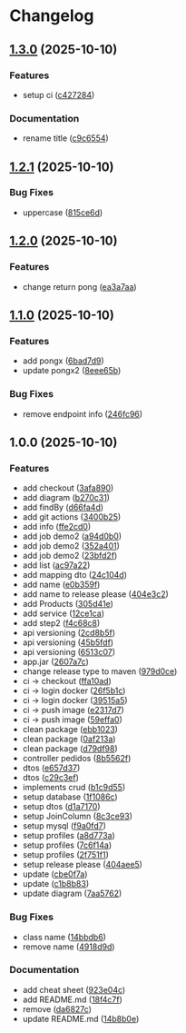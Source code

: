 # Changelog

## [1.3.0](https://github.com/acnaweb/study-apir/compare/v1.2.1...v1.3.0) (2025-10-10)


### Features

* setup ci ([c427284](https://github.com/acnaweb/study-apir/commit/c427284b326541ac49e0e4a2a8cbad5945ae0a82))


### Documentation

* rename title ([c9c6554](https://github.com/acnaweb/study-apir/commit/c9c65547b8b54abdc72083f78c5c59a1c844ba72))

## [1.2.1](https://github.com/acnaweb/study-apir/compare/v1.2.0...v1.2.1) (2025-10-10)


### Bug Fixes

* uppercase ([815ce6d](https://github.com/acnaweb/study-apir/commit/815ce6d5d1023ed33a8f483eb7d47480d9ee4a91))

## [1.2.0](https://github.com/acnaweb/study-apir/compare/v1.1.0...v1.2.0) (2025-10-10)


### Features

* change return pong ([ea3a7aa](https://github.com/acnaweb/study-apir/commit/ea3a7aadbfc29407051eb321cdf42e6cb424655b))

## [1.1.0](https://github.com/acnaweb/study-apir/compare/v1.0.0...v1.1.0) (2025-10-10)


### Features

* add pongx ([6bad7d9](https://github.com/acnaweb/study-apir/commit/6bad7d91127a07c6b4c879a9b755875a5a2459fb))
* update pongx2 ([8eee65b](https://github.com/acnaweb/study-apir/commit/8eee65bfe33a06425128074407692b9d32356a91))


### Bug Fixes

* remove endpoint info ([246fc96](https://github.com/acnaweb/study-apir/commit/246fc96a54749505218b50c02acf9d14987acccd))

## 1.0.0 (2025-10-10)


### Features

* add checkout ([3afa890](https://github.com/acnaweb/study-apir/commit/3afa8905d65eb8230f6f4929959c0013cecdca0e))
* add diagram ([b270c31](https://github.com/acnaweb/study-apir/commit/b270c31140fccc96f85608f7abf5d86c6c3dc7fe))
* add findBy ([d66fa4d](https://github.com/acnaweb/study-apir/commit/d66fa4d8d0c1e185f778ef67e2fb466a40ca2298))
* add git actions ([3400b25](https://github.com/acnaweb/study-apir/commit/3400b259f68a7606cbbb1c4f61ecb1c2e6967b2c))
* add info ([ffe2cd0](https://github.com/acnaweb/study-apir/commit/ffe2cd03a48b0a7df96947802aef673a7d000c5e))
* add job demo2 ([a94d0b0](https://github.com/acnaweb/study-apir/commit/a94d0b0bb13764cf54d8b3c8395e15511a98c321))
* add job demo2 ([352a401](https://github.com/acnaweb/study-apir/commit/352a40140f879c5064603c449851e85b257563db))
* add job demo2 ([23bfd2f](https://github.com/acnaweb/study-apir/commit/23bfd2fcf4997d4e392ea9216fbea8d4828b5c7a))
* add list ([ac97a22](https://github.com/acnaweb/study-apir/commit/ac97a2239d74329d3a0bd38a1f9db76546bc03b5))
* add mapping dto ([24c104d](https://github.com/acnaweb/study-apir/commit/24c104dccfd048e3314e405b7bc148091fe8acfa))
* add name ([e0b359f](https://github.com/acnaweb/study-apir/commit/e0b359f3ac613ec4e5400a8eaa994ea6b9cea759))
* add name to release please ([404e3c2](https://github.com/acnaweb/study-apir/commit/404e3c276e993e7930011436b3e9145427ce8175))
* add Products ([305d41e](https://github.com/acnaweb/study-apir/commit/305d41e0f2bcde0e63d4a0fe8c7eb19e6dc4c403))
* add service ([12ce1ca](https://github.com/acnaweb/study-apir/commit/12ce1ca866d934f82fbfe089a98d2f50607202ed))
* add step2 ([f4c68c8](https://github.com/acnaweb/study-apir/commit/f4c68c86aafe931350adfa7c00d5c6f562d85d6c))
* api versioning ([2cd8b5f](https://github.com/acnaweb/study-apir/commit/2cd8b5fddf18c0a30d397c68a08f37b7965411cd))
* api versioning ([45b5fdf](https://github.com/acnaweb/study-apir/commit/45b5fdf66b5cc584b2f436bbf60a1ab276115f6d))
* api versioning ([6513c07](https://github.com/acnaweb/study-apir/commit/6513c0798560a700666a84584482c8022ec7f92d))
* app.jar ([2607a7c](https://github.com/acnaweb/study-apir/commit/2607a7c7dad7a2d1013d9693e085b6e20712f0a8))
* change release type to maven ([979d0ce](https://github.com/acnaweb/study-apir/commit/979d0cebdbdbb4517a436f5570c7cb5b1f0b631e))
* ci -&gt; checkout ([ffa10ad](https://github.com/acnaweb/study-apir/commit/ffa10ad6b5f4ed866550c94c6f49e65b3d6b8dd0))
* ci -&gt; login docker ([26f5b1c](https://github.com/acnaweb/study-apir/commit/26f5b1c1fd2d4802125b9a76b8dc23ce9a9b3ae8))
* ci -&gt; login docker ([39515a5](https://github.com/acnaweb/study-apir/commit/39515a5e61885b77ed3149c6d5aa364e1ec72c3f))
* ci -&gt; push image ([e2317d7](https://github.com/acnaweb/study-apir/commit/e2317d7426ba39162d1b74a7dfad92d6e89323e0))
* ci -&gt; push image ([59effa0](https://github.com/acnaweb/study-apir/commit/59effa057492161261a270837ab865dc841f572c))
* clean package ([ebb1023](https://github.com/acnaweb/study-apir/commit/ebb102340087027f1616833549a2a5d07c53a445))
* clean package ([0af213a](https://github.com/acnaweb/study-apir/commit/0af213a2eb8fed4aeb3249d8fa45db2e39f8ec64))
* clean package ([d79df98](https://github.com/acnaweb/study-apir/commit/d79df983c73fee017d89e4b65c2f66f4ed148e4f))
* controller pedidos ([8b5562f](https://github.com/acnaweb/study-apir/commit/8b5562fdd8206596318817294ed037013abf284b))
* dtos ([e657d37](https://github.com/acnaweb/study-apir/commit/e657d37383aac4bfa9468e79fb87ae4234028348))
* dtos ([c29c3ef](https://github.com/acnaweb/study-apir/commit/c29c3efa33844836553d932c6ef6c49a06398e71))
* implements crud ([b1c9d55](https://github.com/acnaweb/study-apir/commit/b1c9d55c4b78163103d4b20d941862e6e6db03c8))
* setup database ([1f1086c](https://github.com/acnaweb/study-apir/commit/1f1086cdc37e9a6507fc2d5930f3841b390d6d2a))
* setup dtos ([d1a7170](https://github.com/acnaweb/study-apir/commit/d1a717017231ecc466c9ef19948026eded9d2c13))
* setup JoinColumn ([8c3ce93](https://github.com/acnaweb/study-apir/commit/8c3ce93c8201372b7b8ff3117ee12eebb9ca78bf))
* setup mysql ([f9a0fd7](https://github.com/acnaweb/study-apir/commit/f9a0fd7fecc82db45de1b43b875f732071061740))
* setup profiles ([a8d773a](https://github.com/acnaweb/study-apir/commit/a8d773a107ed094626d7df5b0ec8b21208dc2596))
* setup profiles ([7c6f14a](https://github.com/acnaweb/study-apir/commit/7c6f14a123237885c14892ae5417d0847e2c3acc))
* setup profiles ([2f751f1](https://github.com/acnaweb/study-apir/commit/2f751f181519fc0a4d899d9040373c5e22ec9dc3))
* setup release please ([404aee5](https://github.com/acnaweb/study-apir/commit/404aee5940b3b61d5f10dcf656de943b09ed9195))
* update ([cbe0f7a](https://github.com/acnaweb/study-apir/commit/cbe0f7a59c67f1a4881b19559aa22b1897a31e4e))
* update ([c1b8b83](https://github.com/acnaweb/study-apir/commit/c1b8b835941146ef490514fbbd977d1757c5272d))
* update diagram ([7aa5762](https://github.com/acnaweb/study-apir/commit/7aa5762e02806a68a450d5ec668e82fa16e82c39))


### Bug Fixes

* class name ([14bbdb6](https://github.com/acnaweb/study-apir/commit/14bbdb64cf253a2a2cf7ec10998d59b4c2208f5e))
* remove name ([4918d9d](https://github.com/acnaweb/study-apir/commit/4918d9de4b3ed7aaba41bcd716bae143bc21c679))


### Documentation

* add cheat sheet ([923e04c](https://github.com/acnaweb/study-apir/commit/923e04c61ad07572c436dbf43c469f027beaf10b))
* add README.md ([18f4c7f](https://github.com/acnaweb/study-apir/commit/18f4c7fcb05b7726c52230dc1b7bf1d1fa35df6c))
* remove ([da6827c](https://github.com/acnaweb/study-apir/commit/da6827c5af63d6ff6a693a67c1ffe9d3f5b1add1))
* update README.md ([14b8b0e](https://github.com/acnaweb/study-apir/commit/14b8b0ef9234a9e87f620ec26d5c2b5f8c278213))
